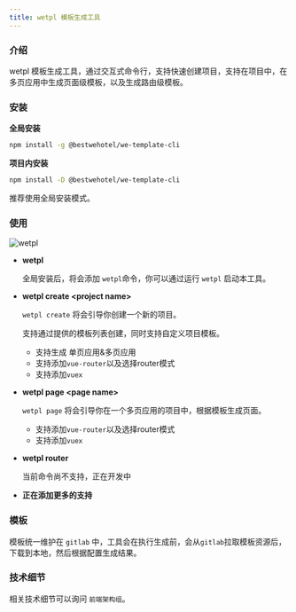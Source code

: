 ```yaml
---
title: wetpl 模板生成工具
---
```


### 介绍

wetpl 模板生成工具，通过交互式命令行，支持快速创建项目，支持在项目中，在多页应用中生成页面级模板，以及生成路由级模板。

### 安装

**全局安装**
``` sh
npm install -g @bestwehotel/we-template-cli
```

**项目内安装**
``` sh
npm install -D @bestwehotel/we-template-cli
```

推荐使用全局安装模式。

### 使用

![wetpl](/docs/wetpl_demo.gif)

* **wetpl**

  全局安装后，将会添加 `wetpl`命令，你可以通过运行 `wetpl` 启动本工具。

* **wetpl create \<project name\>**

  `wetpl create` 将会引导你创建一个新的项目。

  支持通过提供的模板列表创建，同时支持自定义项目模板。

  - 支持生成 单页应用&多页应用
  - 支持添加`vue-router`以及选择router模式
  - 支持添加`vuex`

* **wetpl page \<page name\>**

  `wetpl page` 将会引导你在一个多页应用的项目中，根据模板生成页面。

  - 支持添加`vue-router`以及选择router模式
  - 支持添加`vuex`

* **wetpl router**

  当前命令尚不支持，正在开发中

* **正在添加更多的支持**


### 模板

模板统一维护在 `gitlab` 中，工具会在执行生成前，会从`gitlab`拉取模板资源后，下载到本地，然后根据配置生成结果。

### 技术细节

相关技术细节可以询问 `前端架构组`。
